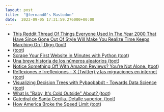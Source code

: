 ```yaml
---
layout: post
title:  "@fernand0's Mastodon"
date:  2023-09-05 17:31:59.276000+00:00
---
```

*  [This Reddit Thread Of Things Everyone Used In The Year 2000 That Have Since Gone Out Of Style Will Make You Realize Time Keeps Marching On \| Digg ](https://digg.com/2021/reddit-things-people-used-in-2000-threa) ([toot](https://mastodon.social/@fernand0/111013731976631694))
*  [ ](https://mastodon.social/users/fernand0/statuses/111013516550612427/activity) ([toot](https://mastodon.social/users/fernand0/statuses/111013516550612427/activity))
*  [Scrape Your First Website in Minutes with Python ](https://dev.to/codesphere/scrape-your-first-website-in-minutes-with-python-2lo) ([toot](https://mastodon.social/@fernand0/111013513286998950))
*  [Una breve historia de los números aleatorios ](https://fernand0.github.io//historia-numeros-aleatorios) ([toot](https://mastodon.social/@fernand0/111013313263026248))
*  [Notice Something Off With Amazon Reviews? You’re Not Alone. ](https://slate.com/technology/2021/12/amazon-listings-wrong-reviews-why.htm) ([toot](https://mastodon.social/@fernand0/111013311142700436))
*  [
         Reflexiones e Irreflexiones - X (Twitter) y las migraciones en internet
       ](http://fernand0.blogalia.com//historias/7875) ([toot](https://mastodon.social/@fernand0/111013245753741623))
*  [Visualizing Decision Trees with Pybaobabdt - Towards Data Science ](https://towardsdatascience.com/visualizing-decision-trees-with-pybaobabdt-f8eb5b3d0d1) ([toot](https://mastodon.social/@fernand0/111012981639089439))
*  [What Is "Baby, It's Cold Outside" About? ](https://www.mentalfloss.com/article/653345/baby-its-cold-outside-song-music-controvers) ([toot](https://mastodon.social/@fernand0/111012253756072414))
*  [Catedral de Santa Cecilia. Detalle superior. ](https://www.flickr.com/photos/fernand0/53157960327) ([toot](https://mastodon.social/@fernand0/111012134623602649))
*  [How America Broke the Speed Limit ](https://slate.com/business/2021/12/speed-limit-americas-most-broken-law-history.htm) ([toot](https://mastodon.social/@fernand0/111012100914781210))

